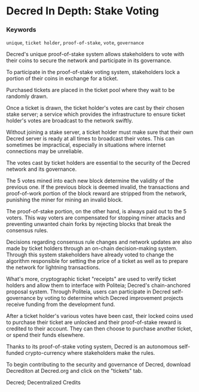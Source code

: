# Decred In Depth: Stake Voting

### Keywords
`unique`, `ticket holder`, `proof-of-stake`, `vote`, `governance`

Decred's unique proof-of-stake system allows stakeholders to vote with their coins to secure the network and participate in its governance.

To participate in the proof-of-stake voting system, stakeholders lock a portion of their coins in exchange for a ticket. 

Purchased tickets are placed in the ticket pool where they wait to be randomly drawn.

Once a ticket is drawn, the ticket holder's votes are cast by their chosen stake server; a service which provides the infrastructure to ensure ticket holder's votes are broadcast to the network swiftly.

Without joining a stake server, a ticket holder must make sure that their own Decred server is ready at all times to broadcast their votes. This can sometimes be impractical, especially in situations where internet connections may be unreliable.

The votes cast by ticket holders are essential to the security of the Decred network and its governance. 

The 5 votes mined into each new block determine the validity of the previous one. If the previous block is deemed invalid, the transactions and proof-of-work portion of the block reward are stripped from the network, punishing the miner for mining an invalid block. 

The proof-of-stake portion, on the other hand, is always paid out to the 5 voters. This way voters are compensated for stopping miner attacks and preventing unwanted chain forks by rejecting blocks that break the consensus rules.

Decisions regarding consensus rule changes and network updates are also made by ticket holders through an on-chain decision-making system. Through this system stakeholders have already voted to change the algorithm responsible for setting the price of a ticket as well as to prepare the network for lightning transactions. 

What's more, cryptographic ticket "receipts" are used to verify ticket holders and allow them to interface with Politeia; Decred's chain-anchored proposal system. Through Politeia, users can participate in Decred self-governance by voting to determine which Decred improvement projects receive funding from the development fund.

After a ticket holder's various votes have been cast, their locked coins used to purchase their ticket are unlocked and their proof-of-stake reward is credited to their account. They can then choose to purchase another ticket, or spend their funds elsewhere.

Thanks to its proof-of-stake voting system, Decred is an autonomous self-funded crypto-currency where stakeholders make the rules.

To begin contributing to the security and governance of Decred, download Decrediton at Decred.org and click on the "tickets" tab.

Decred; Decentralized Credits

